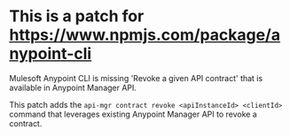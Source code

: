 # This is a patch for https://www.npmjs.com/package/anypoint-cli

Mulesoft Anypoint CLI is missing  'Revoke a given API contract' that is available in Anypoint Manager API. 

This patch adds the `api-mgr contract revoke <apiInstanceId> <clientId>` command that leverages existing Anypoint Manager API to revoke a contract. 





             
